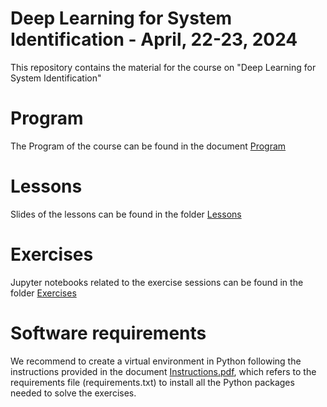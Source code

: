 # Deep Learning for System Identification - April, 22-23, 2024
This repository contains the material for the course on "Deep Learning for System Identification"

# Program

The Program of the course can be found in the document [Program](Program.pdf)

# Lessons

Slides of the lessons can be found in the folder [Lessons](Lessons)

# Exercises

Jupyter notebooks related to the exercise sessions can be found in the folder [Exercises](Exercises)

# Software requirements 

We recommend to create a virtual environment in Python following the instructions provided in the document [Instructions.pdf](Instructions.pdf), which refers to the requirements file (requirements.txt) to install all the Python packages needed to solve the exercises.


